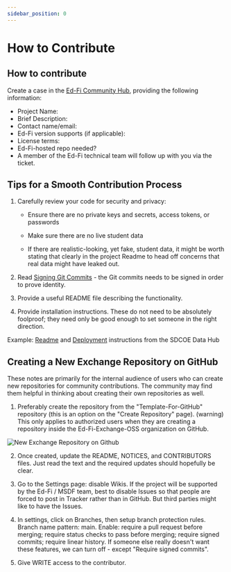 ```yaml
---
sidebar_position: 0
---
```


# How to Contribute

## How to contribute

Create a case in the [Ed-Fi Community Hub](https://community.ed-fi.org/), providing the following information:

* Project Name:
* Brief Description:
* Contact name/email:
* Ed-Fi version supports (if applicable):
* License terms:
* Ed-Fi-hosted repo needed?
* A member of the Ed-Fi technical team will follow up with you via the ticket.

## Tips for a Smooth Contribution Process

1. Carefully review your code for security and privacy:

   * Ensure there are no private keys and secrets, access tokens, or passwords

   * Make sure there are no live student data
   * If there are realistic-looking, yet fake, student data, it might be worth stating that clearly in the project Readme to head off concerns that real data might have leaked out.

2. Read [Signing Git Commits](/community/sdlc/source-code-control-policy/signing-git-commits) - the Git commits needs to be signed in order to prove identity.

3. Provide a useful README file describing the functionality.
4. Provide installation instructions. These do not need to be absolutely foolproof; they need only be good enough to set someone in the right direction.

Example: [Readme](https://github.com/Ed-Fi-Exchange-OSS/SDCOE-Data-Hub/blob/main/README.md) and [Deployment](https://github.com/Ed-Fi-Exchange-OSS/SDCOE-Data-Hub/blob/main/Docs/README.md) instructions from the SDCOE Data Hub

## Creating a New Exchange Repository on GitHub

These notes are primarily for the internal audience of users who can create new repositories for community contributions. The community may find them helpful in thinking about creating their own repositories as well.

1. Preferably create the repository from the "Template-For-GitHub" repository (this is an option on the "Create Repository" page). (warning) This only applies to authorized users when they are creating a repository inside the Ed-Fi-Exchange-OSS organization on GitHub.

![New Exchange Repository on Github](https://edfidocs.blob.core.windows.net/$web/img/edfi-exchange/new-exchange-repo.png)

2. Once created, update the README, NOTICES, and CONTRIBUTORS files. Just read the text and the required updates should hopefully be clear.

3. Go to the Settings page: disable Wikis. If the project will be supported by the Ed-Fi / MSDF team, best to disable Issues so that people are forced to post in Tracker rather than in GitHub. But third parties might like to have the Issues.

4. In settings, click on Branches, then setup branch protection rules. Branch name pattern: main. Enable: require a pull request before merging; require status checks to pass before merging; require signed commits; require linear history.  If someone else really doesn't want these features, we can turn off - except "Require signed commits".
5. Give WRITE access to the contributor.
